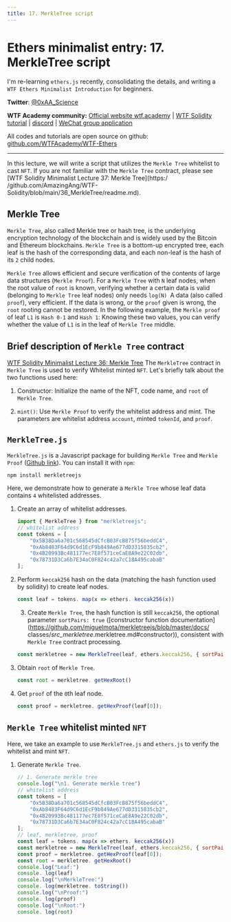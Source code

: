 ```yaml
---
title: 17. MerkleTree script
---
```


# Ethers minimalist entry: 17. MerkleTree script

I'm re-learning `ethers.js` recently, consolidating the details, and writing a `WTF Ethers Minimalist Introduction` for beginners.

**Twitter**: [@0xAA_Science](https://twitter.com/0xAA_Science)

**WTF Academy community:** [Official website wtf.academy](https://wtf.academy) | [WTF Solidity tutorial](https://github.com/AmazingAng/WTF-Solidity) | [discord]( https://discord.gg/5akcruXrsk) | [WeChat group application](https://docs.google.com/forms/d/e/1FAIpQLSe4KGT8Sh6sJ7hedQRuIYirOoZK_85miz3dw7vA1-YjodgJ-A/viewform?usp=sf_link)

All codes and tutorials are open source on github: [github.com/WTFAcademy/WTF-Ethers](https://github.com/WTFAcademy/WTF-Ethers)

-----

In this lecture, we will write a script that utilizes the `Merkle Tree` whitelist to cast `NFT`. If you are not familiar with the `Merkle Tree` contract, please see [WTF Solidity Minimalist Lecture 37: Merkle Tree](https:/ /github.com/AmazingAng/WTF-Solidity/blob/main/36_MerkleTree/readme.md).

## Merkle Tree
`Merkle Tree`, also called Merkle tree or hash tree, is the underlying encryption technology of the blockchain and is widely used by the Bitcoin and Ethereum blockchains. `Merkle Tree` is a bottom-up encrypted tree, each leaf is the hash of the corresponding data, and each non-leaf is the hash of its `2` child nodes.

`Merkle Tree` allows efficient and secure verification of the contents of large data structures (`Merkle Proof`). For a `Merkle Tree` with `N` leaf nodes, when the root value of `root` is known, verifying whether a certain data is valid (belonging to `Merkle Tree` leaf nodes) only needs `log(N) `A data (also called `proof`), very efficient. If the data is wrong, or the `proof` given is wrong, the `root` rooting cannot be restored. In the following example, the `Merkle proof` of leaf `L1` is `Hash 0-1` and `Hash 1`: Knowing these two values, you can verify whether the value of `L1` is in the leaf of `Merkle Tree` middle.

## Brief description of `Merkle Tree` contract

[WTF Solidity Minimalist Lecture 36: Merkle Tree](https://github.com/AmazingAng/WTF-Solidity/blob/main/36_MerkleTree/readme.md) The `MerkleTree` contract in `Merkle Tree` is used to verify Whitelist minted `NFT`. Let's briefly talk about the two functions used here:

1. Constructor: Initialize the name of the NFT, code name, and `root` of `Merkle Tree`.

2. `mint()`: Use `Merkle Proof` to verify the whitelist address and mint. The parameters are whitelist address `account`, minted `tokenId`, and `proof`.

## `MerkleTree.js`

`MerkleTree.js` is a Javascript package for building `Merkle Tree` and `Merkle Proof` ([Github link](https://github.com/miguelmota/merkletreejs)). You can install it with `npm`:

```shell
npm install merkletreejs
```

Here, we demonstrate how to generate a `Merkle Tree` whose leaf data contains `4` whitelisted addresses.

1. Create an array of whitelist addresses.
     ```js
     import { MerkleTree } from "merkletreejs";
     // whitelist address
     const tokens = [
         "0x5B38Da6a701c568545dCfcB03FcB875f56beddC4",
         "0xAb8483F64d9C6d1EcF9b849Ae677dD3315835cb2",
         "0x4B20993Bc481177ec7E8f571ceCaE8A9e22C02db",
         "0x78731D3Ca6b7E34aC0F824c42a7cC18A495cabaB"
     ];
     ```

2. Perform `keccak256` hash on the data (matching the hash function used by solidity) to create leaf nodes.

     ```js
     const leaf = tokens. map(x => ethers. keccak256(x))
     ```
     3. Create `Merkle Tree`, the hash function is still `keccak256`, the optional parameter `sortPairs: true` ([constructor function documentation](https://github.com/miguelmota/merkletreejs/blob/master/docs/ classes/_src_merkletree_.merkletree.md#constructor)), consistent with `Merkle Tree` contract processing.

     ```js
     const merkletree = new MerkleTree(leaf, ethers.keccak256, { sortPairs: true });
     ```

4. Obtain `root` of `Merkle Tree`.
     ```js
     const root = merkletree. getHexRoot()
     ```

5. Get `proof` of the `0`th leaf node.
     ```js
     const proof = merkletree. getHexProof(leaf[0]);
     ```

## `Merkle Tree` whitelist minted `NFT`

Here, we take an example to use `MerkleTree.js` and `ethers.js` to verify the whitelist and mint `NFT`.

1. Generate `Merkle Tree`.

     ```js
     // 1. Generate merkle tree
     console.log("\n1. Generate merkle tree")
     // whitelist address
     const tokens = [
         "0x5B38Da6a701c568545dCfcB03FcB875f56beddC4",
         "0xAb8483F64d9C6d1EcF9b849Ae677dD3315835cb2",
         "0x4B20993Bc481177ec7E8f571ceCaE8A9e22C02db",
         "0x78731D3Ca6b7E34aC0F824c42a7cC18A495cabaB"
     ];
     // leaf, merkletree, proof
     const leaf = tokens. map(x => ethers. keccak256(x))
     const merkletree = new MerkleTree(leaf, ethers.keccak256, { sortPairs: true });
     const proof = merkletree. getHexProof(leaf[0]);
     const root = merkletree. getHexRoot()
     console.log("Leaf:")
     console. log(leaf)
     console.log("\nMerkleTree:")
     console. log(merkletree. toString())
     console.log("\nProof:")
     console. log(proof)
     console.log("\nRoot:")
     console. log(root)
     ```


